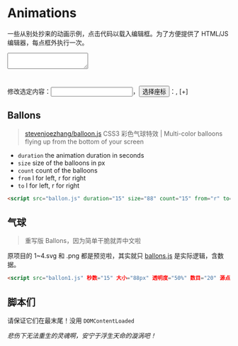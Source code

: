 # Animations

一些从别处抄来的动画示例，点击代码以载入编辑框。为了方便提供了 HTML/JS 编辑器，每点框外执行一次。

<pre id="code" class="ace_editor" style="min-height:60px"><textarea class="ace_text-input"></textarea></pre>

修改选定内容：<input id="number" class="noblur" onclick="event.target.value=editor.getSelectedText()" type="number"/>，<button class="noblur" onclick="selectPos()">选择座标</button>：<span class="noblur"></span>,<span class="noblur"></span> <a class="noblur" onclick="insert([...document.querySelectorAll('span.noblur')].map(e=>e.textContent).join())">[+]</a>

<script>document.getElementById("number").onchange=function(ev){ insert(ev.target.value); };</script>
<script>function selectPos() { var e=document.body, evn="mouseup"; e.style.filter="blur(1.5px)", eX=event.target.nextElementSibling, eY=eX.nextElementSibling; var clk=function(ev){ eX.textContent=ev.clientX; eY.textContent=ev.clientY; e.style.filter=""; e.removeEventListener(evn,clk); }; e.addEventListener(evn,clk); eX.onclick=eY.onclick=function(ev) { insert(ev.target.textContent); }; }</script>
<script>function insert(s) { editor.insert(s); var sl=editor.selection, r=sl.getRange(); r.start.column-=s.length; sl.setRange(r); }; var domP = new DOMParser; var RE_COPY_ELEM=/^(SCRIPT)|(LINK)$/; function appendTag(s) { document.body.appendChild(document.createElement("div")).innerHTML=s; }</script>
<script>function appendTag(s) { var doc=domP.parseFromString(s, "text/html"); for (let key of ["head", "body"]) for (let e of doc[key].childNodes) { if (RE_COPY_ELEM.test(e.tagName)) { let e1=document.createElement(e.tagName); copyAttributes(e, e1); e=e1; } document[key].appendChild(e); } }; function copyAttributes(e, e_dst) { for (let k of e.getAttributeNames()) e_dst.setAttribute(k, e.getAttribute(k)); }</script>

## Ballons

> [stevenjoezhang/balloon.js](https://github.com/stevenjoezhang/balloon.js)
 CSS3 彩色气球特效 | Multi-color balloons flying up from the bottom of your screen

- `duration` the animation duration in seconds
- `size` size of the balloons in px
- `count` count of the balloons
- `from` l for left, r for right
- `to` l for left, r for right

```html
<script src="ballon.js" duration="15" size="88" count="15" from="r" to="l"></script>
```

## 气球

> 重写版 Ballons，因为简单干脆就弄中文啦

原项目的 1~4.svg 和 .png 都是预览啦，其实就只 [ballons.js](https://github.com/stevenjoezhang/balloon.js/blob/master/balloon.js) 是实际逻辑，含数据。

```html
<script src="ballon1.js" 秒数="15" 大小="88px" 透明度="50%" 数目="20" 源点="l" 至点="r"></script>
```

## 脚本们

请保证它们在最末尾！没用 `DOMContentLoaded`

<noscript><i>悲伤下无法重生的灵魂啊，安宁于浮生天命的漩涡吧！</i></noscript>

<script src="https://cdnjs.cloudflare.com/ajax/libs/ace/1.2.6/ace.js" type="text/javascript" charset="utf-8"></script>
<script>editor=ace.edit("code"); editor.setOptions({theme:"ace/theme/twilight", mode:"ace/mode/javascript", highlightActiveLine:true, wrap: "free"});</script>
<script>[].slice.call(document.getElementsByTagName("code")).forEach(function(e) { e.onclick=function(){editor.session.setValue(e.textContent);}; }); document.querySelector("#code textarea").addEventListener("blur", function(ev){if(!ev.relatedTarget||!ev.relatedTarget.classList.contains("noblur"))appendTag(editor.getValue());});</script>
